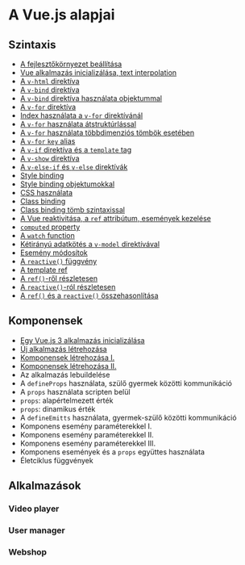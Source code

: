 # A Vue.js alapjai

## Szintaxis

- [A fejlesztőkörnyezet beállítása](./01-syntax/00-settings/)
- [Vue alkalmazás inicializálása, text interpolation](01-syntax/01-init-vue-app/)
- [A `v-html` direktíva](01-syntax/02-v-html/)
- [A `v-bind` direktíva](01-syntax/03-v-bind/)
- [A `v-bind` direktíva használata objektummal](01-syntax/04-v-bind-with-object/)
- [A `v-for` direktíva](01-syntax/05-v-for/)
- [Index használata a `v-for` direktívánál](01-syntax/06-v-for-index/)
- [A `v-for` használata átstruktúrlással](01-syntax/07-v-for-destructuring/)
- [A `v-for` használata többdimenziós tömbök esetében](01-syntax/08-v-for-multidimensional-array/)
- [A `v-for` `key` alias](01-syntax/09-v-for-with-object/)
- [A `v-if` direktíva és a `template` tag](01-syntax/10-v-if/)
- [A `v-show` direktíva](01-syntax/11-v-show/)
- [A `v-else-if` és `v-else` direktívák](01-syntax/12-v-else-if-v-else/)
- [Style binding](01-syntax/13-style-binding/)
- [Style binding objektumokkal](01-syntax/14-style-binding-with-object/)
- [CSS használata](01-syntax/15-css/)
- [Class binding](01-syntax/16-class%20binding/)
- [Class binding tömb szintaxissal](01-syntax/17-class%20binding-array-syntax/)
- [A Vue reaktivitása, a `ref` attribútum, események kezelése](01-syntax/18-ref/)
- [`computed` property](01-syntax/19-computed/)
- [A `watch` function](01-syntax/20-watch/)
- [Kétirányú adatkötés a `v-model` direktívával](01-syntax/21-v-model/)
- [Esemény módosítok](01-syntax/22-event-modifiers/)
- [A `reactive()` függvény](01-syntax/23-reactive/)
- [A template ref](01-syntax/24-template-ref/)
- [A `ref()`-ről részletesen](01-syntax/25-ref-in-depth/)
- [A `reactive()`-ról részletesen](01-syntax/26-reactive-in-depth/)
- [A `ref()` és a `reactive()` összehasonlítása](01-syntax/27-ref-vs-reactive/)

## Komponensek

- [Egy Vue.js 3 alkalmazás inicializálása](./02-components/00-create-app/)
- [Új alkalmazás létrehozása](02-components/01-create-new-project/)
- [Komponensek létrehozása I.](02-components/02-create-components-1/)
- [Komponensek létrehozása II.](02-components/03)
- Az alkalmazás lebuildelése
- A `defineProps` használata, szülő gyermek közötti kommunikáció
- A `props` használata scripten belül
- `props`: alapértelmezett érték
- `props`: dinamikus érték
- A `defineEmitts` használata, gyermek-szülő közötti kommunikáció
- Komponens esemény paraméterekkel I.
- Komponens esemény paraméterekkel II.
- Komponens esemény paraméterekkel III.
- Komponens események és a `props` együttes használata
- Életciklus függvények

## Alkalmazások

### Video player

### User manager

### Webshop

